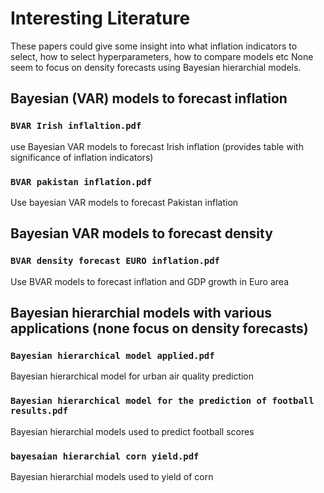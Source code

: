 # Interesting Literature
These papers could give some insight into what inflation indicators to select, how to select hyperparameters, how to compare models etc 
None seem to focus on density forecasts using Bayesian hierarchial models.


## Bayesian (VAR) models to forecast inflation
### `BVAR Irish inflaltion.pdf`
use Bayesian VAR models to forecast Irish inflation (provides table with significance of inflation indicators)
### `BVAR pakistan inflation.pdf`
Use bayesian VAR models to forecast Pakistan inflation


## Bayesian VAR models to forecast density
### `BVAR density forecast EURO inflation.pdf`
Use BVAR models to forecast inflation and GDP growth in Euro area

## Bayesian hierarchial models with various applications (none focus on density forecasts)
### `Bayesian hierarchical model applied.pdf`
Bayesian hierarchical model for urban air quality prediction
### `Bayesian hierarchical model for the prediction of football results.pdf`
Bayesian hierarchial models used to predict football scores
### `bayesaian hierarchial corn yield.pdf`
Bayesian hierarchial models used to yield of corn


